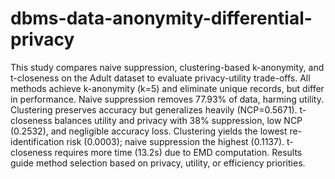 # dbms-data-anonymity-differential-privacy

This study compares naive suppression, clustering-based k-anonymity, and t-closeness on the Adult dataset to evaluate privacy-utility trade-offs. All methods achieve k-anonymity (k=5) and eliminate unique records, but differ in performance. Naive suppression removes 77.93% of data, harming utility. Clustering preserves accuracy but generalizes heavily (NCP=0.5671). t-closeness balances utility and privacy with 38% suppression, low NCP (0.2532), and negligible accuracy loss. Clustering yields the lowest re-identification risk (0.0003); naive suppression the highest (0.1137). t-closeness requires more time (13.2s) due to EMD computation. Results guide method selection based on privacy, utility, or efficiency priorities. 
